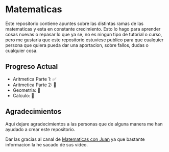 # Matematicas

Este repositorio contiene apuntes sobre las distintas ramas de las matematicas y esta en constante crecimiento. Esto lo hago para aprender cosas nuevas
o repasar lo que ya se, no es ningun tipo de tutorial o curso, pero me gustaria que este repositorio estuviese publico para que cualquier persona que quiera
pueda dar una aportacion, sobre fallos, dudas o cualquier cosa.

## Progreso Actual

- Aritmetica Parte 1: ✅
- Aritmetica Parte 2: 🚫
- Geometria: 🚫
- Calculo: 🚫 

## Agradecimientos

Aqui dejare agradecimientos a las personas que de alguna manera me han ayudado a crear este repositorio.

Dar las gracias al canal de [Matematicas con Juan](https://www.youtube.com/c/Matem%C3%A1ticasconJuan "Matematicas con Juan") ya que bastante informacion la he sacado de sus video.




